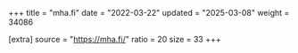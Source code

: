 +++
title = "mha.fi"
date = "2022-03-22"
updated = "2025-03-08"
weight = 34086

[extra]
source = "https://mha.fi/"
ratio = 20
size = 33
+++
